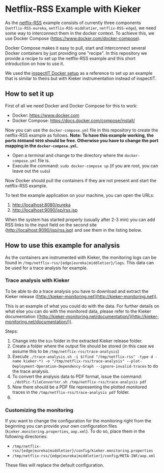 # Netflix-RSS Example with Kieker

As the [netflix-RSS](https://github.com/Netflix/recipes-rss/wiki) example consists of currently three components (`netflix-RSS-eureka`, `netflix-RSS-middletier`, `netflix-RSS-edge`), we need some way to interconnect them in the docker context. To achieve this, we use Docker Compose (https://www.docker.com/docker-compose).

Docker Compose makes it easy to pull, start and interconnect several Docker containers by just providing one "recipe".
In this repository we provide a recipe to set up the netflix-RSS example and this short introduction on how to use it.

We used the [inspectIT Docker setup](https://inspectit-performance.atlassian.net/wiki/display/SAM/Netflix+RSS+Demo+Application) as a reference to set up an example that is similar to theirs but with Kieker instrumentation instead of inspectIT.

## How to set it up

First of all we need Docker and Docker Compose for this to work:
* Docker: https://www.docker.com
* Docker Compose: https://docs.docker.com/compose/install/

Now you can use the `docker-compose.yml` file in this repository to create the netflix-RSS example as follows.
**Note: To have this example working, the ports `8080`and `9090` should be free. Otherwise you have to change the port mapping in the `docker-compose.yml`.**

* Open a terminal and change to the directory where the `docker-compose.yml` file is.
* Execute the command: `sudo docker-compose up` (if you are root, you can leave out the `sudo`)

Now Docker should pull the containers if they are not present and start the netflix-RSS example.

To test the example application on your machine, you can open the URLs:

1. [http://localhost:8080/eureka](http://localhost:8080/eureka)
2. [http://localhost:9090/jsp/rss.jsp](http://localhost:9090/jsp/rss.jsp)

When the system has started properly (usually after 2-3 min) you can add RSS links to the input field on the second site ([http://localhost:9090/jsp/rss.jsp](http://localhost:9090/jsp/rss.jsp)) and see them in the listing below.

## How to use this example for analysis
As the containers are instrumented with Kieker, the monitoring logs can be found in `/tmp/netflix-rss/{edge|eureka|middletier}/logs`.
This data can be used for a trace analysis for example.

### Trace analysis with Kieker
To be able to do a trace analysis you have to download and extract the Kieker release ([http://kieker-monitoring.net](http://kieker-monitoring.net)).

This is an example of what you could do with the data. For further details on what else you can do with the monitored data, please refer to the Kieker documentation ([http://kieker-monitoring.net/documentation/](http://kieker-monitoring.net/documentation/)).

Steps:

1. Change into the `bin` folder in the extracted Kieker release folder.
2. Create a folder where the output file should be stored (in this case we assume this to be `/tmp/netflix-rss/trace-analysis`)
3. Execute `./trace-analysis.sh -i $(find "/tmp/netflix-rss" -type d -name kieker-*) -o "/tmp/netflix-rss/trace-analysis" --plot-Deployment-Operation-Dependency-Graph --ignore-invalid-traces` to do the trace analysis.
4. To convert the analysis data to PDF format, issue the command: `./dotPic-fileConverter.sh /tmp/netflix-rss/trace-analysis pdf`
5. Now there should be a PDF file representing the plotted monitored traces in the `/tmp/netflix-rss/trace-analysis pdf` folder.
6. 

### Customizing the monitoring
If you want to change the configuration for the monitoring right from the beginning you can provide your own configuration files (`kieker.monitoring.properties`, `aop.xml`). To do so, place them in the following directories:
* `/tmp/netflix-rss/{edge|eureka|middletier}/config/kieker.monitoring.properties`
* `/tmp/netflix-rss/{edge|eureka|middletier}/config/META-INF/aop.xml`

These files will replace the default configuration.
